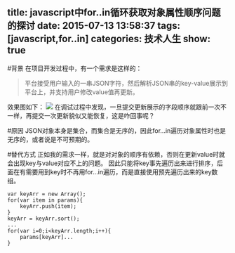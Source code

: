 title: javascript中for..in循环获取对象属性顺序问题的探讨
date: 2015-07-13 13:58:37
tags: [javascript,for..in] 
categories: 技术人生
show: true
---
#背景
在项目开发过程中，有一个需求是这样的：
> 平台接受用户输入的一串JSON字符，然后解析JSON串的key-value展示到平台上，并支持用户修改value值再更新。

效果图如下：
![](http://ww3.sinaimg.cn/large/62d95157gw1eu1746ujtwj20km064gml.jpg)
在调试过程中发现，一旦提交更新展示的字段顺序就跟前一次不一样，再提交一次更新貌似又能恢复，这是咋回事呢？

<!--more-->

#原因
JSON对象本身是集合，而集合是无序的，因此for...in遍历对象属性时也是无序的，或者说是不可预期的。

#替代方式
正如我的需求一样，就是对对象的顺序有依赖，否则在更新value时就会出现key与value对应不上的问题。
因此只能将key事先遍历出来进行排序，后面在有需要用到key时不再用for...in遍历，而是直接使用预先遍历出来的key数组。

```
var keyArr = new Array();
for(var item in params){
	keyArr.push(item);
}
keyArr = keyArr.sort();
...
for(var i=0;i<keyArr.length;i++){
	params[keyArr]...
}
```

